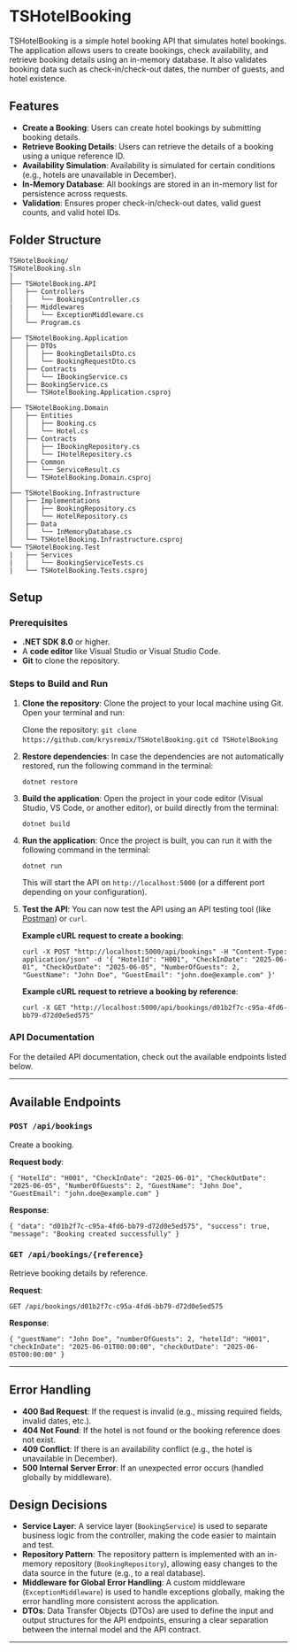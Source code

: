 # TSHotelBooking

TSHotelBooking is a simple hotel booking API that simulates hotel bookings. The application allows users to create bookings, check availability, and retrieve booking details using an in-memory database. It also validates booking data such as check-in/check-out dates, the number of guests, and hotel existence.

## Features

- **Create a Booking**: Users can create hotel bookings by submitting booking details.
- **Retrieve Booking Details**: Users can retrieve the details of a booking using a unique reference ID.
- **Availability Simulation**: Availability is simulated for certain conditions (e.g., hotels are unavailable in December).
- **In-Memory Database**: All bookings are stored in an in-memory list for persistence across requests.
- **Validation**: Ensures proper check-in/check-out dates, valid guest counts, and valid hotel IDs.

## Folder Structure

```plaintext
TSHotelBooking/
TSHotelBooking.sln
│
├── TSHotelBooking.API
│   ├── Controllers
│   │   └── BookingsController.cs
|   ├── Middlewares
│   │   └── ExceptionMiddleware.cs
│   └── Program.cs
│   
├── TSHotelBooking.Application
│   ├── DTOs
│   │   ├── BookingDetailsDto.cs
│   │   └── BookingRequestDto.cs
│   ├── Contracts
│   │   └── IBookingService.cs
│   ├── BookingService.cs
│   └── TSHotelBooking.Application.csproj
│
├── TSHotelBooking.Domain
│   ├── Entities
│   │   ├── Booking.cs
│   │   └── Hotel.cs
│   ├── Contracts
│   │   ├── IBookingRepository.cs
│   │   └── IHotelRepository.cs
│   ├── Common
│   │   └── ServiceResult.cs
│   └── TSHotelBooking.Domain.csproj
│
├── TSHotelBooking.Infrastructure
│   ├── Implementations
│   │   ├── BookingRepository.cs
│   │   └── HotelRepository.cs
│   ├── Data
│   │   └── InMemoryDatabase.cs
│   └── TSHotelBooking.Infrastructure.csproj
└── TSHotelBooking.Test
|   ├── Services
|   |   └── BookingServiceTests.cs
|   └── TSHotelBooking.Tests.csproj

```

## Setup

### Prerequisites

- **.NET SDK 8.0** or higher.
- A **code editor** like Visual Studio or Visual Studio Code.
- **Git** to clone the repository.

### Steps to Build and Run

1. **Clone the repository**:
   Clone the project to your local machine using Git. Open your terminal and run:

   Clone the repository:
   `git clone https://github.com/krysremix/TSHotelBooking.git`
   `cd TSHotelBooking`

2. **Restore dependencies**:
   In case the dependencies are not automatically restored, run the following command in the terminal:

   `dotnet restore`

3. **Build the application**:
   Open the project in your code editor (Visual Studio, VS Code, or another editor), or build directly from the terminal:

   `dotnet build`

4. **Run the application**:
   Once the project is built, you can run it with the following command in the terminal:

   `dotnet run`

   This will start the API on `http://localhost:5000` (or a different port depending on your configuration).

5. **Test the API**:
   You can now test the API using an API testing tool (like [Postman](https://www.postman.com/)) or `curl`.

   **Example cURL request to create a booking**:

   `curl -X POST "http://localhost:5000/api/bookings" -H "Content-Type: application/json" -d '{
     "HotelId": "H001",
     "CheckInDate": "2025-06-01",
     "CheckOutDate": "2025-06-05",
     "NumberOfGuests": 2,
     "GuestName": "John Doe",
     "GuestEmail": "john.doe@example.com"
   }'`

   **Example cURL request to retrieve a booking by reference**:

   `curl -X GET "http://localhost:5000/api/bookings/d01b2f7c-c95a-4fd6-bb79-d72d0e5ed575"`

### API Documentation

For the detailed API documentation, check out the available endpoints listed below.

---

## Available Endpoints

### `POST /api/bookings`

Create a booking.

**Request body**:

`{ "HotelId": "H001", "CheckInDate": "2025-06-01", "CheckOutDate": "2025-06-05", "NumberOfGuests": 2, "GuestName": "John Doe", "GuestEmail": "john.doe@example.com" }`

**Response**:

`{ "data": "d01b2f7c-c95a-4fd6-bb79-d72d0e5ed575", "success": true, "message": "Booking created successfully" }`

### `GET /api/bookings/{reference}`

Retrieve booking details by reference.

**Request**:

`GET /api/bookings/d01b2f7c-c95a-4fd6-bb79-d72d0e5ed575`

**Response**:

`{ "guestName": "John Doe", "numberOfGuests": 2, "hotelId": "H001", "checkInDate": "2025-06-01T00:00:00", "checkOutDate": "2025-06-05T00:00:00" }`

---

## Error Handling

- **400 Bad Request**: If the request is invalid (e.g., missing required fields, invalid dates, etc.).
- **404 Not Found**: If the hotel is not found or the booking reference does not exist.
- **409 Conflict**: If there is an availability conflict (e.g., the hotel is unavailable in December).
- **500 Internal Server Error**: If an unexpected error occurs (handled globally by middleware).

## Design Decisions

- **Service Layer**: A service layer (`BookingService`) is used to separate business logic from the controller, making the code easier to maintain and test.
- **Repository Pattern**: The repository pattern is implemented with an in-memory repository (`BookingRepository`), allowing easy changes to the data source in the future (e.g., to a real database).
- **Middleware for Global Error Handling**: A custom middleware (`ExceptionMiddleware`) is used to handle exceptions globally, making the error handling more consistent across the application.
- **DTOs**: Data Transfer Objects (DTOs) are used to define the input and output structures for the API endpoints, ensuring a clear separation between the internal model and the API contract.

---
